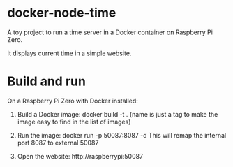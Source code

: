 # docker-node-time

A toy project to run a time server in a Docker container on Raspberry Pi Zero.

It displays current time in a simple website.

# Build and run

On a Raspberry Pi Zero with Docker installed:
1. Build a Docker image: docker build -t <name> .
    (name is just a tag to make the image easy to find in the list of images)
    
2. Run the image: docker run -p 50087:8087 -d <name>
    This will remap the internal port 8087 to external 50087
    
3. Open the website: http://raspberrypi:50087


